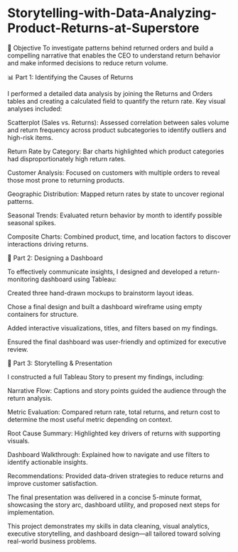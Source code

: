 # Storytelling-with-Data-Analyzing-Product-Returns-at-Superstore
🎯 Objective
To investigate patterns behind returned orders and build a compelling narrative that enables the CEO to understand return behavior and make informed decisions to reduce return volume.

📊 Part 1: Identifying the Causes of Returns

I performed a detailed data analysis by joining the Returns and Orders tables and creating a calculated field to quantify the return rate. Key visual analyses included:

Scatterplot (Sales vs. Returns): Assessed correlation between sales volume and return frequency across product subcategories to identify outliers and high-risk items.

Return Rate by Category: Bar charts highlighted which product categories had disproportionately high return rates.

Customer Analysis: Focused on customers with multiple orders to reveal those most prone to returning products.

Geographic Distribution: Mapped return rates by state to uncover regional patterns.

Seasonal Trends: Evaluated return behavior by month to identify possible seasonal spikes.

Composite Charts: Combined product, time, and location factors to discover interactions driving returns.

📐 Part 2: Designing a Dashboard

To effectively communicate insights, I designed and developed a return-monitoring dashboard using Tableau:

Created three hand-drawn mockups to brainstorm layout ideas.

Chose a final design and built a dashboard wireframe using empty containers for structure.

Added interactive visualizations, titles, and filters based on my findings.

Ensured the final dashboard was user-friendly and optimized for executive review.

📖 Part 3: Storytelling & Presentation

I constructed a full Tableau Story to present my findings, including:

Narrative Flow: Captions and story points guided the audience through the return analysis.

Metric Evaluation: Compared return rate, total returns, and return cost to determine the most useful metric depending on context.

Root Cause Summary: Highlighted key drivers of returns with supporting visuals.

Dashboard Walkthrough: Explained how to navigate and use filters to identify actionable insights.

Recommendations: Provided data-driven strategies to reduce returns and improve customer satisfaction.

The final presentation was delivered in a concise 5-minute format, showcasing the story arc, dashboard utility, and proposed next steps for implementation.

This project demonstrates my skills in data cleaning, visual analytics, executive storytelling, and dashboard design—all tailored toward solving real-world business problems.
